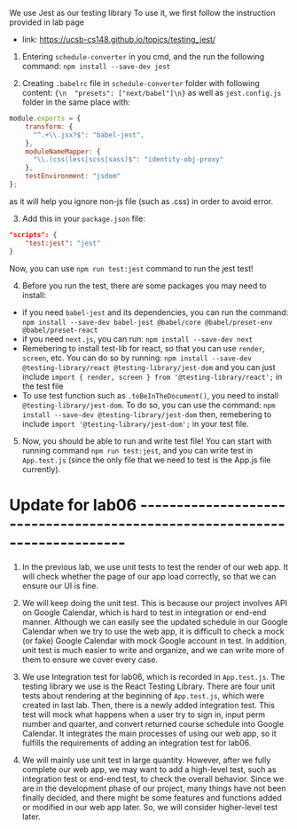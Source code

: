 We use Jest as our testing library
To use it, we first follow the instruction provided in lab page
 - link: https://ucsb-cs148.github.io/topics/testing_jest/

1. Entering `schedule-converter` in you cmd, and the run the following command:
`npm install --save-dev jest`

2. Creating `.babelrc` file in `schedule-converter` folder with following content:
`{\n  "presets": ["next/babel"]\n}`
as well as `jest.config.js` folder in the same place with:
```js
module.exports = {
    transform: {
      "^.+\\.jsx?$": "babel-jest",
    },
    moduleNameMapper: {
      "\\.(css|less|scss|sass)$": "identity-obj-proxy"
    },
    testEnvironment: "jsdom"
};
```
as it will help you ignore non-js file (such as .css) in order to avoid error.

3. Add this in your `package.json` file:
```json
"scripts": {
    "test:jest": "jest"
}
```
Now, you can use `npm run test:jest` command to run the jest test!

4. Before you run the test, there are some packages you may need to install:
 - if you need `babel-jest` and its dependencies, you can run the command:
 `npm install --save-dev babel-jest @babel/core @babel/preset-env @babel/preset-react`
 - if you need `next.js`, you can run:
 `npm install --save-dev next`
 - Remebering to install test-lib for react, so that you can use `render`, `screen`, etc.
 You can do so by running:
 `npm install --save-dev @testing-library/react @testing-library/jest-dom`
 and you can just include `import { render, screen } from '@testing-library/react';` in the test file
 - To use test function such as `.toBeInTheDocument()`, you need to install `@testing-library/jest-dom`.
 To do so, you can use the command:
 `npm install --save-dev @testing-library/jest-dom`
 then, remebering to include `import '@testing-library/jest-dom';` in your test file.

5. Now, you should be able to run and write test file! You can start with running command `npm run test:jest`, and you can write test in `App.test.js` (since the only file that we need to test is the App.js file currently).

# Update for lab06 --------------------------------------------------------------------------
1. In the previous lab, we use unit tests to test the render of our web app. It will check whether the page of our app load correctly, so that we can ensure our UI is fine. 

2. We will keep doing the unit test. This is because our project involves API on Google Calendar, which is hard to test in integration or end-end manner. Although we can easily see the updated schedule in our Google Calendar when we try to use the web app, it is difficult to check a mock (or fake) Google Calendar with mock Google account in test. In addition, unit test is much easier to write and organize, and we can write more of them to ensure we cover every case.

3. We use Integration test for lab06, which is recorded in `App.test.js`. The testing library we use is the React Testing Library. There are four unit tests about rendering at the beginning of `App.test.js`, which were created in last lab. Then, there is a newly added integration test. This test will mock what happens when a user try to sign in, input perm number and quarter, and convert returned course schedule into Google Calendar. It integrates the main processes of using our web app, so it fulfills the requirements of adding an integration test for lab06.

4. We will mainly use unit test in large quantity. However, after we fully complete our web app, we may want to add a high-level test, such as integration test or end-end test, to check the overall behavior. Since we are in the development phase of our project, many things have not been finally decided, and there might be some features and functions added or modified in our web app later. So, we will consider higher-level test later.
